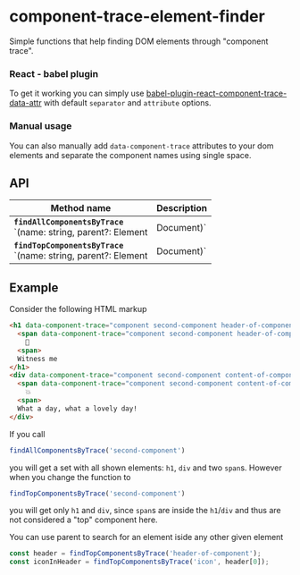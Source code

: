 # component-trace-element-finder
Simple functions that help finding DOM elements through "component trace".

### React - babel plugin
To get it working you can simply use [babel-plugin-react-component-trace-data-attr](https://github.com/x-kom/babel-plugin-react-component-trace-data-attr) with default `separator` and `attribute` options.

### Manual usage
You can also manually add `data-component-trace` attributes to your dom elements and separate the component names using single space.

## API
| Method name | Description |
|-------------|-------------|
| **`findAllComponentsByTrace`**<br>`(name: string, parent?: Element | Document)` | Returns all elements that have `name` in their trace. Use `parent` to search only within the given element. |
| **`findTopComponentsByTrace`**<br>`(name: string, parent?: Element | Document)` | Returns all elements that have `name` in their trace but **are not contained** within elements that have `name` in their trace too. Use `parent` to search only within the given element. |

## Example
Consider the following HTML markup
```html
<h1 data-component-trace="component second-component header-of-component">
  <span data-component-trace="component second-component header-of-component icon">
    🌠
  <span>
  Witness me
</h1>
<div data-component-trace="component second-component content-of-component">
  <span data-component-trace="component second-component content-of-component icon">
    💥
  <span>
  What a day, what a lovely day!
</div>
```

If you call 
```js
findAllComponentsByTrace('second-component')
```
you will get a set with all shown elements: `h1`, `div` and two `span`s. However when you change the function to 
```js
findTopComponentsByTrace('second-component')
```
you will get only `h1` and `div`, since `span`s are inside the `h1`/`div` and thus are not considered a "top" component here.

You can use parent to search for an element iside any other given element
```js
const header = findTopComponentsByTrace('header-of-component');
const iconInHeader = findTopComponentsByTrace('icon', header[0]);
```
